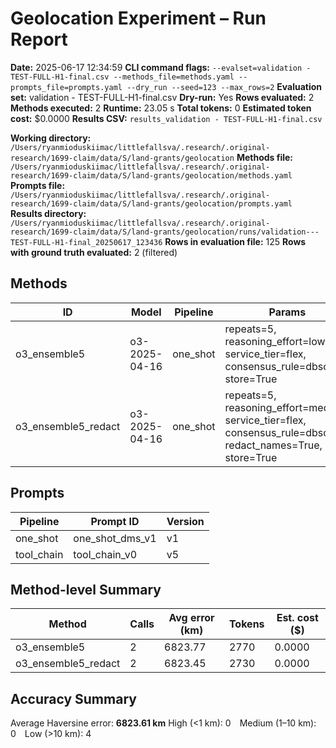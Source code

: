 # Geolocation Experiment – Run Report

**Date:** 2025-06-17 12:34:59
**CLI command flags:** `--evalset=validation - TEST-FULL-H1-final.csv --methods_file=methods.yaml --prompts_file=prompts.yaml --dry_run --seed=123 --max_rows=2`
**Evaluation set:** validation - TEST-FULL-H1-final.csv
**Dry-run:** Yes
**Rows evaluated:** 2
**Methods executed:** 2
**Runtime:** 23.05 s
**Total tokens:** 0
**Estimated token cost:** $0.0000
**Results CSV:** `results_validation - TEST-FULL-H1-final.csv`

**Working directory:** `/Users/ryanmioduskiimac/littlefallsva/.research/.original-research/1699-claim/data/S/land-grants/geolocation`
**Methods file:** `/Users/ryanmioduskiimac/littlefallsva/.research/.original-research/1699-claim/data/S/land-grants/geolocation/methods.yaml`
**Prompts file:** `/Users/ryanmioduskiimac/littlefallsva/.research/.original-research/1699-claim/data/S/land-grants/geolocation/prompts.yaml`
**Results directory:** `/Users/ryanmioduskiimac/littlefallsva/.research/.original-research/1699-claim/data/S/land-grants/geolocation/runs/validation---TEST-FULL-H1-final_20250617_123436`
**Rows in evaluation file:** 125
**Rows with ground truth evaluated:** 2 (filtered)

## Methods
| ID | Model | Pipeline | Params |
|---|---|---|---|
| o3_ensemble5 | o3-2025-04-16 | one_shot | repeats=5, reasoning_effort=low, service_tier=flex, consensus_rule=dbscan, store=True |
| o3_ensemble5_redact | o3-2025-04-16 | one_shot | repeats=5, reasoning_effort=medium, service_tier=flex, consensus_rule=dbscan, redact_names=True, store=True |

## Prompts
| Pipeline | Prompt ID | Version |
|---|---|---|
| one_shot | one_shot_dms_v1 | v1 |
| tool_chain | tool_chain_v0 | v5 |

## Method-level Summary
| Method | Calls | Avg error (km) | Tokens | Est. cost ($) |
|---|---|---|---|---|
| o3_ensemble5 | 2 | 6823.77 | 2770 | 0.0000 |
| o3_ensemble5_redact | 2 | 6823.45 | 2730 | 0.0000 |

## Accuracy Summary
Average Haversine error: **6823.61 km**
High (<1 km): 0 Medium (1–10 km): 0 Low (>10 km): 4